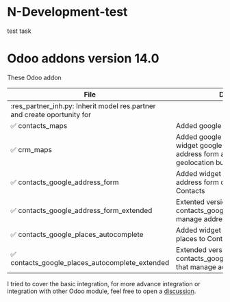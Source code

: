 # N-Development-test
test task
# Odoo addons version 14.0

These Odoo addon 

| File | Description |
|--------|-------------|
|:res_partner_inh.py: Inherit model res.partner and create oportunity for  |
|:white_check_mark: contacts_maps | Added google maps view on Contacts |
:white_check_mark: crm_maps | Added google maps view on CRM, widget google autocomplete both address form and places, and geolocation button |
:white_check_mark: contacts_google_address_form | Added widget Google autocomplete address form on address fields on Contacts |
:white_check_mark: contacts_google_address_form_extended | Extented version of contacts_google_address_form that manage address number |
:white_check_mark: contacts_google_places_autocomplete | Added widget Google autocomplete places to Contact's name |
:white_check_mark: contacts_google_places_autocomplete_extended | Extended version of contacts_google_places_autocomplete that manage address number |


I tried to cover the basic integration, for more advance integration or integration with other Odoo module, feel free to open a [discussion](https://github.com/gityopie/odoo-addons/discussions).
